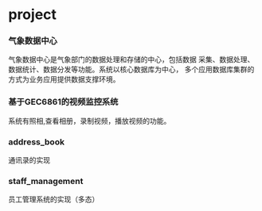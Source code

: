 # project

### 气象数据中心
气象数据中心是气象部门的数据处理和存储的中心，包括数据
采集、数据处理、数据统计、数据分发等功能。系统以核心数据库为中心，
多个应用数据库集群的方式为业务应用提供数据支撑环境。

### 基于GEC6861的视频监控系统
系统有照相,查看相册，录制视频，播放视频的功能。


### address_book
通讯录的实现


### staff_management
员工管理系统的实现（多态）



